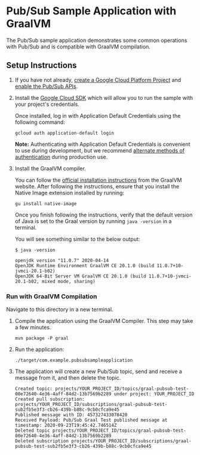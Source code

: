 # Pub/Sub Sample Application with GraalVM

The Pub/Sub sample application demonstrates some common operations with Pub/Sub and is compatible with GraalVM compilation.

## Setup Instructions

1. If you have not already, [create a Google Cloud Platform Project](https://cloud.google.com/resource-manager/docs/creating-managing-projects#creating_a_project) and [enable the Pub/Sub APIs](https://console.cloud.google.com/apis/api/pubsub.googleapis.com).

2. Install the [Google Cloud SDK](https://cloud.google.com/sdk/) which will allow you to run the sample with your project's credentials.

    Once installed, log in with Application Default Credentials using the following command:
    
    ```
    gcloud auth application-default login
    ```
   
    **Note:** Authenticating with Application Default Credentials is convenient to use during development, but we recommend [alternate methods of authentication](https://cloud.google.com/docs/authentication/production) during production use.
    
3. Install the GraalVM compiler.
    
    You can follow the [official installation instructions](https://www.graalvm.org/docs/getting-started-with-graalvm/#install-graalvm) from the GraalVM website.
    After following the instructions, ensure that you install the Native Image extension installed by running:
    
    ```
    gu install native-image
    ```
   
    Once you finish following the instructions, verify that the default version of Java is set to the Graal version by running `java -version` in a terminal.
    
    You will see something similar to the below output:
    
    ```
    $ java -version
   
    openjdk version "11.0.7" 2020-04-14
    OpenJDK Runtime Environment GraalVM CE 20.1.0 (build 11.0.7+10-jvmci-20.1-b02)
    OpenJDK 64-Bit Server VM GraalVM CE 20.1.0 (build 11.0.7+10-jvmci-20.1-b02, mixed mode, sharing)
    ```

### Run with GraalVM Compilation

Navigate to this directory in a new terminal.

1. Compile the application using the GraalVM Compiler. This step may take a few minutes.

    ```
    mvn package -P graal
    ```
    
2. Run the application:

    ```
    ./target/com.example.pubsubsampleapplication
    ```

3. The application will create a new Pub/Sub topic, send and receive a message from it, and then delete the topic.

    ```
    Created topic: projects/YOUR_PROJECT_ID/topics/graal-pubsub-test-00e72640-4e36-4aff-84d2-13b7569b2289 under project: YOUR_PROJECT_ID
    Created pull subscription: projects/YOUR_PROJECT_ID/subscriptions/graal-pubsub-test-sub2fb5e3f3-cb26-439b-b88c-9cb0cfca9e45
    Published message with ID: 457327433078420
    Received Payload: Pub/Sub Graal Test published message at timestamp: 2020-09-23T19:45:42.746514Z
    Deleted topic projects/YOUR_PROJECT_ID/topics/graal-pubsub-test-00e72640-4e36-4aff-84d2-13b7569b2289
    Deleted subscription projects/YOUR_PROJECT_ID/subscriptions/graal-pubsub-test-sub2fb5e3f3-cb26-439b-b88c-9cb0cfca9e45
    ```
